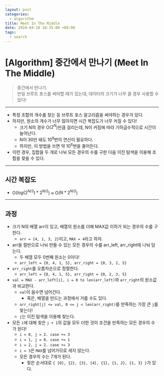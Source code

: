 ```yaml
---
layout: post
categories:
  - algorithm
title: Meet In The Middle
date: 2024-04-10 18:35:00 +09:00
tags:
  - search
---
```

# \[Algorithm] 중간에서 만나기 (Meet In The Middle)

>중간에서 만나기.\
>만일 브루트 포스를 써야할 때가 있는데, 데이터의 크기가 너무 클 경우 사용할 수 있다!

---

- 특정 조합의 개수를 찾는 등 브루트 포스 알고리즘을 써야하는 경우가 있다.
- 하지만, 원소의 개수가 너무 많아지면 시간 복잡도가 너무 커질 수 있다!
	- 크기 N의 경우 O($2^N$)만큼 걸리는데, N이 커짐에 따라 기하급수적으로 시간이 늘어난다.
	- N이 30만 돼도 $10^9$번의 연산이 필요하다.
	- 하지만, 이 방법을 쓰면 약 $10^6$번을 줄어든다.
- 이런 경우, 집합을 두 개로 나눠 모든 경우의 수를 구한 다음 이진 탐색을 이용해 조합을 찾을 수 있다.

---

## 시간 복잡도

- O($log(2^{N/2})*2^{N/2}$) ≈ O($N*2^{N/2}$)

---

## 과정

- 크기 N의 배열 arr이 있고, 배열의 원소를 더해 MAX값 이하가 되는 경우의 수를 구한다.
	- `arr = {4, 1, 3, 2}`이고, `MAX = 4`라고 하자.
- arr을 절반으로 나눠 만들 수 있는 모든 경우의 수를 arr_left, arr_right에 나눠 담는다.
	- 두 배열 모두 0번째 원소는 0이다!
	- `arr_left = {0, 4, 1, 5}, arr_right = {0, 3, 2, 5}`
- `arr_right`를 오름차순으로 정렬한다.
	- `arr_left = {0, 4, 1, 5}, arr_right = {0, 2, 3, 5}`
- `val = MAX - arr_left[i], i = 0 to len(arr_left)`와 `arr_right`의 원소값과 비교한다.
	- `val`이 음수면 넘어간다.
		- 혹은, 배열을 만드는 과정에서 거를 수도 있다.
	- `arr_right[j] <= val, 0 <= j < len(arr_right)`를 만족하는 가장 큰 `j`를 찾는다!
	- `j`는 이진 탐색을 이용해 찾는다.
- 모든 `i`에 대해 찾은 `j + 1`의 값을 모두 더한 것이 조건을 만족하는 모든 경우의 수가 된다!
	- `i = 0, j = 2. case += 3`
	- `i = 1, j = 0. case += 1`
	- `i = 2, j = 2. case += 3`
	- `i = 3`은 `MAX`를 넘어가므로 세지 않는다.
	- 모든 경우의 수는 7개가 된다.
		- 찾은 순서대로 `{ {0}, {2}, {3}, {4}, {1}, {1, 2}, {1, 3} }`가 있다.